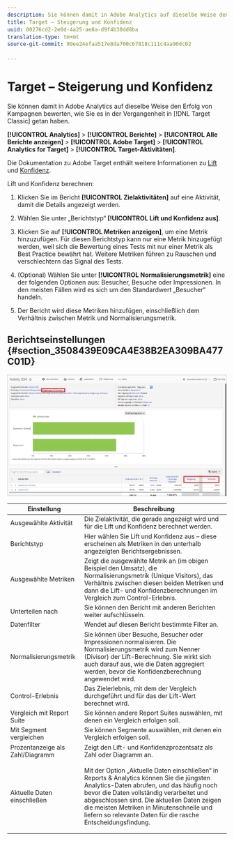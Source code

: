 ```yaml
---
description: Sie können damit in Adobe Analytics auf dieselbe Weise den Erfolg von Kampagnen bewerten, wie Sie es in der Vergangenheit in Target Classic getan haben.
title: Target – Steigerung und Konfidenz
uuid: 00276cd2-2e0d-4a25-ae8a-d9f4b30dd8ba
translation-type: tm+mt
source-git-commit: 99ee24efaa517e8da700c67818c111c4aa90dc02

---
```



# Target – Steigerung und Konfidenz

Sie können damit in Adobe Analytics auf dieselbe Weise den Erfolg von Kampagnen bewerten, wie Sie es in der Vergangenheit in [!DNL Target Classic] getan haben.

**[!UICONTROL Analytics]** &gt; **[!UICONTROL Berichte]** &gt; **[!UICONTROL Alle Berichte anzeigen]** &gt; **[!UICONTROL Adobe Target]** &gt; **[!UICONTROL Analytics for Target]** &gt; **[!UICONTROL Target-Aktivitäten]**.

Die Dokumentation zu Adobe Target enthält weitere Informationen zu [Lift](https://marketing.adobe.com/resources/help/en_US/target/target/c_estimating_lift_in_revenue.html) und [Konfidenz](https://marketing.adobe.com/resources/help/en_US/rec/c_Confidence_Level_and_Confidence_Interval.html).

Lift und Konfidenz berechnen:

1. Klicken Sie im Bericht **[!UICONTROL Zielaktivitäten]** auf eine Aktivität, damit die Details angezeigt werden.
1. Wählen Sie unter „Berichtstyp“ **[!UICONTROL Lift und Konfidenz aus]**.
1. Klicken Sie auf **[!UICONTROL Metriken anzeigen]**, um eine Metrik hinzuzufügen. Für diesen Berichtstyp kann nur eine Metrik hinzugefügt werden, weil sich die Bewertung eines Tests mit nur einer Metrik als Best Practice bewährt hat. Weitere Metriken führen zu Rauschen und verschlechtern das Signal des Tests.
1. (Optional) Wählen Sie unter **[!UICONTROL Normalisierungsmetrik]** eine der folgenden Optionen aus: Besucher, Besuche oder Impressionen. In den meisten Fällen wird es sich um den Standardwert „Besucher“ handeln.

1. Der Bericht wird diese Metriken hinzufügen, einschließlich dem Verhältnis zwischen Metrik und Normalisierungsmetrik.

## Berichtseinstellungen {#section_3508439E09CA4E38B2EA309BA477C01D}

![](assets/lift_confidence_ui.png)

<table id="table_0FBB257C96454CDA82D487DC68459C13"> 
 <thead> 
  <tr> 
   <th colname="col1" class="entry"> Einstellung </th> 
   <th colname="col2" class="entry"> Beschreibung </th> 
  </tr> 
 </thead>
 <tbody> 
  <tr> 
   <td colname="col1"> Ausgewählte Aktivität </td> 
   <td colname="col2"> Die Zielaktivität, die gerade angezeigt wird und für die Lift und Konfidenz berechnet werden. </td> 
  </tr> 
  <tr> 
   <td colname="col1"> Berichtstyp </td> 
   <td colname="col2"> Hier wählen Sie Lift und Konfidenz aus – diese erscheinen als Metriken in den unterhalb angezeigten Berichtsergebnissen. </td> 
  </tr> 
  <tr> 
   <td colname="col1"> Ausgewählte Metriken </td> 
   <td colname="col2"> Zeigt die ausgewählte Metrik an (im obigen Beispiel den Umsatz), die Normalisierungsmetrik (Unique Visitors), das Verhältnis zwischen diesen beiden Metriken und dann die Lift- und Konfidenzberechnungen im Vergleich zum Control-Erlebnis. </td> 
  </tr> 
  <tr> 
   <td colname="col1"> Unterteilen nach </td> 
   <td colname="col2"> Sie können den Bericht mit anderen Berichten weiter aufschlüsseln. </td> 
  </tr> 
  <tr> 
   <td colname="col1"> Datenfilter </td> 
   <td colname="col2"> Wendet auf diesen Bericht bestimmte Filter an. </td> 
  </tr> 
  <tr> 
   <td colname="col1"> Normalisierungsmetrik </td> 
   <td colname="col2"> Sie können über Besuche, Besucher oder Impressionen normalisieren. Die Normalisierungsmetrik wird zum Nenner (Divisor) der Lift-Berechnung. Sie wirkt sich auch darauf aus, wie die Daten aggregiert werden, bevor die Konfidenzberechnung angewendet wird. </td> 
  </tr> 
  <tr> 
   <td colname="col1"> Control-Erlebnis </td> 
   <td colname="col2"> Das Zielerlebnis, mit dem der Vergleich durchgeführt und für das der Lift-Wert berechnet wird. </td> 
  </tr> 
  <tr> 
   <td colname="col1"> Vergleich mit Report Suite </td> 
   <td colname="col2"> Sie können andere Report Suites auswählen, mit denen ein Vergleich erfolgen soll. </td> 
  </tr> 
  <tr> 
   <td colname="col1"> Mit Segment vergleichen </td> 
   <td colname="col2"> Sie können Segmente auswählen, mit denen ein Vergleich erfolgen soll. </td> 
  </tr> 
  <tr> 
   <td colname="col1"> Prozentanzeige als Zahl/Diagramm </td> 
   <td colname="col2"> Zeigt den Lift- und Konfidenzprozentsatz als Zahl oder Diagramm an. </td> 
  </tr> 
  <tr> 
   <td colname="col1"> Aktuelle Daten einschließen </td> 
   <td colname="col2"> <p>Mit der Option „Aktuelle Daten einschließen“ in Reports &amp; Analytics können Sie die jüngsten Analytics-Daten abrufen, und das häufig noch bevor die Daten vollständig verarbeitet und abgeschlossen sind. Die aktuellen Daten zeigen die meisten Metriken in Minutenschnelle und liefern so relevante Daten für die rasche Entscheidungsfindung. </p> </td> 
  </tr> 
 </tbody> 
</table>

